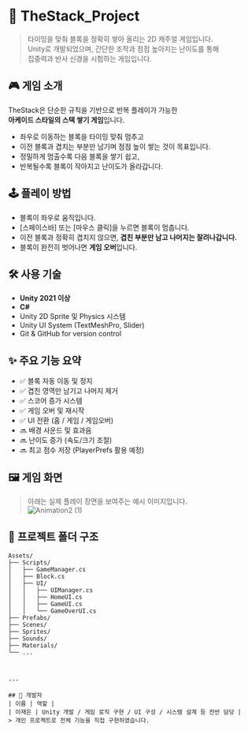 # 🧱 TheStack_Project

> 타이밍을 맞춰 블록을 정확히 쌓아 올리는 2D 캐주얼 게임입니다.  
> Unity로 개발되었으며, 간단한 조작과 점점 높아지는 난이도를 통해  
> 집중력과 반사 신경을 시험하는 게임입니다.

## 🎮 게임 소개

TheStack은 단순한 규칙을 기반으로 반복 플레이가 가능한  
**아케이드 스타일의 스택 쌓기 게임**입니다.

- 좌우로 이동하는 블록을 타이밍 맞춰 멈추고
- 이전 블록과 겹치는 부분만 남기며 점점 높이 쌓는 것이 목표입니다.
- 정밀하게 멈출수록 다음 블록을 쌓기 쉽고,
- 반복될수록 블록이 작아지고 난이도가 올라갑니다.


## 🕹️ 플레이 방법

- 블록이 좌우로 움직입니다.
- [스페이스바] 또는 [마우스 클릭]을 누르면 블록이 멈춥니다.
- 이전 블록과 정확히 겹치지 않으면, **겹친 부분만 남고 나머지는 잘려나갑니다.**
- 블록이 완전히 벗어나면 **게임 오버**입니다.


## 🛠 사용 기술

- **Unity 2021 이상**
- **C#**
- Unity 2D Sprite 및 Physics 시스템
- Unity UI System (TextMeshPro, Slider)
- Git & GitHub for version control


## ✨ 주요 기능 요약

- ✅ 블록 자동 이동 및 정지
- ✅ 겹친 영역만 남기고 나머지 제거
- ✅ 스코어 증가 시스템
- ✅ 게임 오버 및 재시작
- ✅ UI 전환 (홈 / 게임 / 게임오버)
- 🔜 배경 사운드 및 효과음
- 🔜 난이도 증가 (속도/크기 조절)
- 🔜 최고 점수 저장 (PlayerPrefs 활용 예정)


## 🖼️ 게임 화면

> 아래는 실제 플레이 장면을 보여주는 예시 이미지입니다.  
![Animation2 (1)](https://github.com/user-attachments/assets/83f3075f-da35-40ab-a239-827ad67b7d64)


## 📂 프로젝트 폴더 구조

```plaintext
Assets/
├── Scripts/
│   ├── GameManager.cs
│   ├── Block.cs
│   ├── UI/
│   │   ├── UIManager.cs
│   │   ├── HomeUI.cs
│   │   ├── GameUI.cs
│   │   └── GameOverUI.cs
├── Prefabs/
├── Scenes/
├── Sprites/
├── Sounds/
├── Materials/
└── ...



---

## 👤 개발자
| 이름 | 역할 |
| 이재은 | Unity 개발 / 게임 로직 구현 / UI 구성 / 시스템 설계 등 전반 담당 |
> 개인 프로젝트로 전체 기능을 직접 구현하였습니다.














